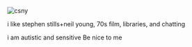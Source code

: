 ![csny](https://files.catbox.moe/h27319.png)

i like stephen stills+neil young, 70s film, libraries, and chatting

i am autistic and sensitive Be nice to me

<!-- lastfm -->


